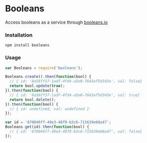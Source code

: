 Booleans
========

Access booleans as a service through [booleans.io](https://booleans.io)

### Installation

`npm install booleans`

### Usage

```js
var Booleans = require('booleans');

Booleans.create().then(function(bool) {
  // { id: '8a56ff37-1adf-4fd4-a5e0-7643af5d343e', val: false}
  return bool.update(true);
}).then(function(bool) {
  // { id: '8a56ff37-1adf-4fd4-a5e0-7643af5d343e', val: true}
  return bool.delete();
}).then(function(bool) {
  // { id: undefined, val: undefined }
});

var id = '670046ff-49e3-48f9-b3c6-715639e68a47';
Booleans.get(id).then(function(bool) {
  // { id: '670046ff-49e3-48f9-b3c6-715639e68a47', val: false}
});
```
